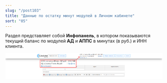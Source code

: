 ```yaml
---
slug: "/post103"
title: "Данные по остатку минут модулей в Личном кабинете"
sort: "05"
---
```


Раздел представляет собой **Инфопанель**, в котором показываются текущий баланс по модулей **АД** и **АППС** в минутах (в руб.) и ИНН клиента.

![Картинка](./images/balance_keys_main.png "Инфопанель по модулям АД и АППС")